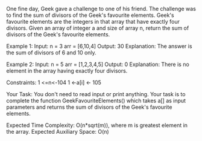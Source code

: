 One fine day, Geek gave a challenge to one of his friend. The challenge was to find the sum of divisors of the Geek's favourite elements.
Geek's favourite elements are the integers in that array that have exactly four divisors.
Given an array of integer a and size of array n, return the sum of divisors of the Geek's favourite elements.

Example 1:
Input:
n = 3
arr = [6,10,4]
Output: 30
Explanation:
The answer is the sum of divisors of 6 and 10 only.

Example 2:
Input:
n = 5
arr = [1,2,3,4,5]
Output: 0
Explanation:
There is no element in the array having exactly four divisors.

Constraints:
1 <=n<-104 1 <-a[i] <- 105

Your Task:
You don't need to read input or print anything. Your task is to complete the function GeekFavouriteElements() which takes a[] as input parameters and returns the sum of divisors of the Geek's favourite elements.

Expected Time Complexity: O(n*sqrt(m)), where m is greatest element in the array. 
Expected Auxiliary Space: O(n)
